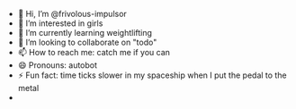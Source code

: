 - 👋 Hi, I’m @frivolous-impulsor
- 👀 I’m interested in girls
- 🌱 I’m currently learning weightlifting
- 💞️ I’m looking to collaborate on "todo"
- 📫 How to reach me: catch me if you can
- 😄 Pronouns: autobot
- ⚡ Fun fact: time ticks slower in my spaceship when I put the pedal to the metal
- 

<!---
frivolous-impulsor/frivolous-impulsor is a ✨ special ✨ repository because its `README.md` (this file) appears on your GitHub profile.
You can click the Preview link to take a look at your changes.
--->

